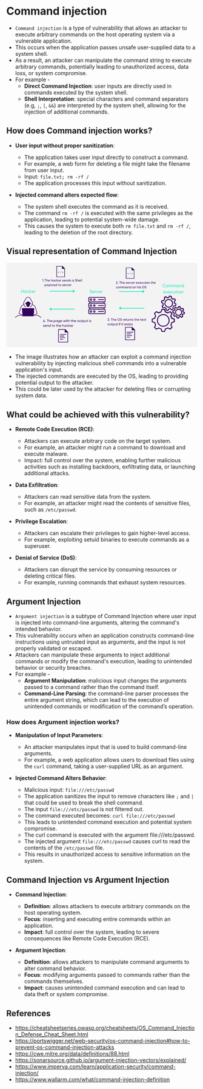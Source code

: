# Command injection

* `Command injection` is a type of vulnerability that allows an attacker to execute arbitrary commands on the host operating system via a vulnerable application.
* This occurs when the application passes unsafe user-supplied data to a system shell.
* As a result, an attacker can manipulate the command string to execute arbitrary commands, potentially leading to unauthorized access, data loss, or system compromise.
* For example -  
  * **Direct Command Injection**: user inputs are directly used in commands executed by the system shell.
  * **Shell Interpretation**: special characters and command separators (e.g, `;`, `|`, `&&`) are interpreted by the system shell, allowing for the injection of additional commands.

## How does Command injection works?

* **User input without proper sanitization**:

  * The application takes user input directly to construct a command.
  * For example, a web form for deleting a file might take the filename from user input.
  * Input: `file.txt; rm -rf /`
  * The application processes this input without sanitization.

* **Injected command alters expected flow**:

  * The system shell executes the command as it is received.
  * The command `rm -rf /` is executed with the same privileges as the application, leading to potential system-wide damage.
  * This causes the system to execute both `rm file.txt` and `rm -rf /`, leading to the deletion of the root directory.

## Visual representation of Command Injection

![image info](../../../static/images/command_injection.png)

* The image illustrates how an attacker can exploit a command injection vulnerability by injecting malicious shell commands into a vulnerable application's input.
* The injected commands are executed by the OS, leading to providing potential output to the attacker.
* This could be later used by the attacker for deleting files or corrupting system data.

## What could be achieved with this vulnerability?

* **Remote Code Execution (RCE)**:
  * Attackers can execute arbitrary code on the target system.
  * For example, an attacker might run a command to download and execute malware.
  * Impact: full control over the system, enabling further malicious activities such as installing backdoors, exfiltrating data, or launching additional attacks.

* **Data Exfiltration**:
  * Attackers can read sensitive data from the system.
  * For example, an attacker might read the contents of sensitive files, such as `/etc/passwd`.

* **Privilege Escalation**:
  * Attackers can escalate their privileges to gain higher-level access.
  * For example, exploiting setuid binaries to execute commands as a superuser.

* **Denial of Service (DoS)**:
  * Attackers can disrupt the service by consuming resources or deleting critical files.
  * For example, running commands that exhaust system resources.

## Argument Injection

* `Argument injection` is a subtype of Command Injection where user input is injected into command-line arguments, altering the command's intended behavior.
* This vulnerability occurs when an application constructs command-line instructions using untrusted input as arguments, and the input is not properly validated or escaped.
* Attackers can manipulate these arguments to inject additional commands or modify the command's execution, leading to unintended behavior or security breaches.
* For example -
  * **Argument Manipulation**: malicious input changes the arguments passed to a command rather than the command itself.
  * **Command-Line Parsing**: the command-line parser processes the entire argument string, which can lead to the execution of unintended commands or modification of the command’s operation.

### How does Argument injection works?

* **Manipulation of Input Parameters**:
  * An attacker manipulates input that is used to build command-line arguments.
  * For example, a web application allows users to download files using the `curl` command, taking a user-supplied URL as an argument.

* **Injected Command Alters Behavior**:

  * Malicious input: `file:///etc/passwd`
  * The application sanitizes the input to remove characters like `;` and `|` that could be used to break the shell command.
  * The input `file:///etc/passwd` is not filtered out.
  * The command executed becomes: `curl file:///etc/passwd`
  * This leads to unintended command execution and potential system compromise.
  * The curl command is executed with the argument file:///etc/passwd.
  * The injected argument `file:///etc/passwd` causes curl to read the contents of the `/etc/passwd` file.
  * This results in unauthorized access to sensitive information on the system.

## Command Injection vs Argument Injection

* **Command Injection**:

  * **Definition**: allows attackers to execute arbitrary commands on the host operating system.
  * **Focus**: inserting and executing entire commands within an application.
  * **Impact**: full control over the system, leading to severe consequences like Remote Code Execution (RCE).

* **Argument Injection**:

  * **Definition**: allows attackers to manipulate command arguments to alter command behavior.
  * **Focus**: modifying arguments passed to commands rather than the commands themselves.
  * **Impact**: causes unintended command execution and can lead to data theft or system compromise.

## References

* <https://cheatsheetseries.owasp.org/cheatsheets/OS_Command_Injection_Defense_Cheat_Sheet.html>
* <https://portswigger.net/web-security/os-command-injection#how-to-prevent-os-command-injection-attacks>
* <https://cwe.mitre.org/data/definitions/88.html>
* <https://sonarsource.github.io/argument-injection-vectors/explained/>
* <https://www.imperva.com/learn/application-security/command-injection/>
* <https://www.wallarm.com/what/command-injection-definition>
